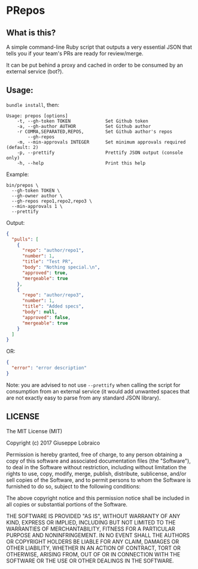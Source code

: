 # PRepos

## What is this?

A simple command-line Ruby script that outputs a very essential JSON that tells you if your team's PRs are ready for review/merge.

It can be put behind a proxy and cached in order to be consumed by an external service (bot?).

## Usage:

`bundle install`, then:

```
Usage: prepos [options]
    -t, --gh-token TOKEN             Set Github token
    -a, --gh-author AUTHOR           Set Github author
    -r COMMA,SEPARATED,REPOS,        Set Github author's repos
        --gh-repos
    -m, --min-approvals INTEGER      Set minimum approvals required (default: 2)
    -p, --prettify                   Prettify JSON output (console only)
    -h, --help                       Print this help
```

Example:

```
bin/prepos \
  --gh-token TOKEN \
  --gh-owner author \
  --gh-repos repo1,repo2,repo3 \
  --min-approvals 1 \
  --prettify
```

Output:

```json
{
  "pulls": [
    {
      "repo": "author/repo1",
      "number": 1,
      "title": "Test PR",
      "body": "Nothing special.\n",
      "approved": true,
      "mergeable": true
    },
    {
      "repo": "author/repo3",
      "number": 1,
      "title": "Added specs",
      "body": null,
      "approved": false,
      "mergeable": true
    }
  ]
}
```

OR:

```json
{
  "error": "error description"
}
```

Note: you are advised to not use `--prettify` when calling the script for consumption from an external service (it would add unwanted spaces that are not exactly easy to parse from any standard JSON library).

## LICENSE
The MIT License (MIT)

Copyright (c) 2017 Giuseppe Lobraico

Permission is hereby granted, free of charge, to any person obtaining a copy
of this software and associated documentation files (the "Software"), to deal
in the Software without restriction, including without limitation the rights
to use, copy, modify, merge, publish, distribute, sublicense, and/or sell
copies of the Software, and to permit persons to whom the Software is
furnished to do so, subject to the following conditions:

The above copyright notice and this permission notice shall be included in
all copies or substantial portions of the Software.

THE SOFTWARE IS PROVIDED "AS IS", WITHOUT WARRANTY OF ANY KIND, EXPRESS OR
IMPLIED, INCLUDING BUT NOT LIMITED TO THE WARRANTIES OF MERCHANTABILITY,
FITNESS FOR A PARTICULAR PURPOSE AND NONINFRINGEMENT. IN NO EVENT SHALL THE
AUTHORS OR COPYRIGHT HOLDERS BE LIABLE FOR ANY CLAIM, DAMAGES OR OTHER
LIABILITY, WHETHER IN AN ACTION OF CONTRACT, TORT OR OTHERWISE, ARISING FROM,
OUT OF OR IN CONNECTION WITH THE SOFTWARE OR THE USE OR OTHER DEALINGS IN
THE SOFTWARE.
